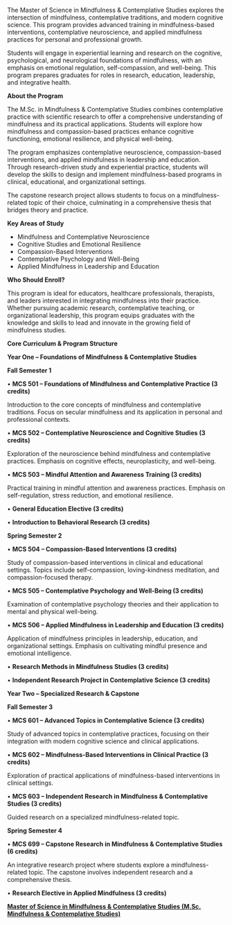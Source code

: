 The Master of Science in Mindfulness & Contemplative Studies explores the intersection of mindfulness, contemplative traditions, and modern cognitive science. This program provides advanced training in mindfulness-based interventions, contemplative neuroscience, and applied mindfulness practices for personal and professional growth.

Students will engage in experiential learning and research on the cognitive, psychological, and neurological foundations of mindfulness, with an emphasis on emotional regulation, self-compassion, and well-being. This program prepares graduates for roles in research, education, leadership, and integrative health.

**About the Program**

The M.Sc. in Mindfulness & Contemplative Studies combines contemplative practice with scientific research to offer a comprehensive understanding of mindfulness and its practical applications. Students will explore how mindfulness and compassion-based practices enhance cognitive functioning, emotional resilience, and physical well-being.

The program emphasizes contemplative neuroscience, compassion-based interventions, and applied mindfulness in leadership and education. Through research-driven study and experiential practice, students will develop the skills to design and implement mindfulness-based programs in clinical, educational, and organizational settings.

The capstone research project allows students to focus on a mindfulness-related topic of their choice, culminating in a comprehensive thesis that bridges theory and practice.

**Key Areas of Study**

- Mindfulness and Contemplative Neuroscience
- Cognitive Studies and Emotional Resilience
- Compassion-Based Interventions
- Contemplative Psychology and Well-Being
- Applied Mindfulness in Leadership and Education

**Who Should Enroll?**

This program is ideal for educators, healthcare professionals, therapists, and leaders interested in integrating mindfulness into their practice. Whether pursuing academic research, contemplative teaching, or organizational leadership, this program equips graduates with the knowledge and skills to lead and innovate in the growing field of mindfulness studies.

**Core Curriculum & Program Structure**

**Year One – Foundations of Mindfulness & Contemplative Studies**

**Fall Semester 1**

•	**MCS 501 – Foundations of Mindfulness and Contemplative Practice (3 credits)**

Introduction to the core concepts of mindfulness and contemplative traditions. Focus on secular mindfulness and its application in personal and professional contexts.

•	**MCS 502 – Contemplative Neuroscience and Cognitive Studies (3 credits)**

Exploration of the neuroscience behind mindfulness and contemplative practices. Emphasis on cognitive effects, neuroplasticity, and well-being.

•	**MCS 503 – Mindful Attention and Awareness Training (3 credits)**

Practical training in mindful attention and awareness practices. Emphasis on self-regulation, stress reduction, and emotional resilience.

•	**General Education Elective (3 credits)**

•	**Introduction to Behavioral Research (3 credits)**

**Spring Semester 2**

•	**MCS 504 – Compassion-Based Interventions (3 credits)**

Study of compassion-based interventions in clinical and educational settings. Topics include self-compassion, loving-kindness meditation, and compassion-focused therapy.

•	**MCS 505 – Contemplative Psychology and Well-Being (3 credits)**

Examination of contemplative psychology theories and their application to mental and physical well-being.

•	**MCS 506 – Applied Mindfulness in Leadership and Education (3 credits)**

Application of mindfulness principles in leadership, education, and organizational settings. Emphasis on cultivating mindful presence and emotional intelligence.

•	**Research Methods in Mindfulness Studies (3 credits)**

•	**Independent Research Project in Contemplative Science (3 credits)**

**Year Two – Specialized Research & Capstone**

**Fall Semester 3**

•	**MCS 601 – Advanced Topics in Contemplative Science (3 credits)**

Study of advanced topics in contemplative practices, focusing on their integration with modern cognitive science and clinical applications.

•	**MCS 602 – Mindfulness-Based Interventions in Clinical Practice (3 credits)**

Exploration of practical applications of mindfulness-based interventions in clinical settings.

•	**MCS 603 – Independent Research in Mindfulness & Contemplative Studies (3 credits)**

Guided research on a specialized mindfulness-related topic.

**Spring Semester 4**

•	**MCS 699 – Capstone Research in Mindfulness & Contemplative Studies (6 credits)**

An integrative research project where students explore a mindfulness-related topic. The capstone involves independent research and a comprehensive thesis.

•	**Research Elective in Applied Mindfulness (3 credits)**

[**Master of Science in Mindfulness & Contemplative Studies (M.Sc. Mindfulness & Contemplative Studies)**](https://www.notion.so/Master-of-Science-in-Mindfulness-Contemplative-Studies-M-Sc-Mindfulness-Contemplative-Studies-1952c2ffeee28073ba11f6399f006486?pvs=21)